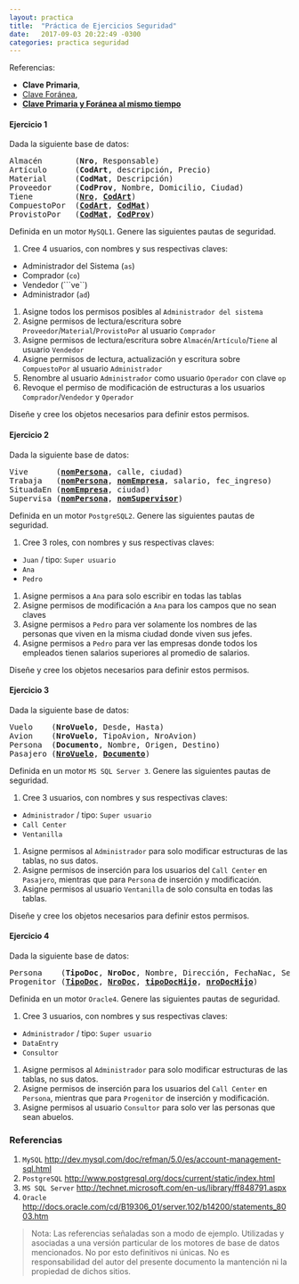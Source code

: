 ```yaml
---
layout: practica
title:  "Práctica de Ejercicios Seguridad"
date:   2017-09-03 20:22:49 -0300
categories: practica seguridad
---
```


Referencias:

* <b>Clave Primaria​</b>, 
* <u>Clave Foránea</u>, 
* <b><u>Clave Primaria y Foránea al mismo tiempo</u></b>

#### Ejercicio 1

Dada la siguiente base de datos:

<pre>
Almacén       (<b>Nro</b>, Responsable)
Artículo      (<b>CodArt</b>, descripción, Precio)
Material      (<b>CodMat</b>, Descripción)
Proveedor     (<b>CodProv</b>, Nombre, Domicilio, Ciudad)
Tiene         (<b><u>Nro</u></b>, <b><u>CodArt</u></b>)
CompuestoPor  (<b><u>CodArt</u></b>, <b><u>CodMat</u></b>)
ProvistoPor   (<b><u>CodMat</u></b>, <b><u>CodProv</u></b>)
</pre>

Definida en un motor ``MySQL1``. Genere las siguientes pautas de seguridad.

1. Cree 4 usuarios, con nombres y sus respectivas claves: 	
  * Administrador del Sistema (``as``)
  * Comprador (``co``)
  * Vendedor (```ve``)
  * Administrador (``ad``)

1. Asigne todos los permisos posibles al ``Administrador del sistema``
1. Asigne permisos de lectura/escritura sobre ``Proveedor``/``Material``/``ProvistoPor`` al usuario ``Comprador``
1. Asigne permisos de lectura/escritura sobre ``Almacén``/``Artículo``/``Tiene`` al usuario ``Vendedor``
1. Asigne permisos de lectura, actualización y escritura sobre ``CompuestoPor`` al usuario ``Administrador``
1. Renombre al usuario ``Administrador`` como usuario ``Operador`` con clave ``op``
1. Revoque el permiso de modificación de estructuras a los usuarios ``Comprador``/``Vendedor`` y ``Operador``

Diseñe y cree los objetos necesarios para definir estos permisos.

#### Ejercicio 2

Dada la siguiente base de datos:

<pre>
Vive      (<b><u>nomPersona</u></b>, calle, ciudad)
Trabaja   (<b><u>nomPersona</u></b>, <b><u>nomEmpresa</u></b>, salario, fec_ingreso)
SituadaEn (<b><u>nomEmpresa</u></b>, ciudad)
Supervisa (<b><u>nomPersona</u></b>, <b><u>nomSupervisor</u></b>)
</pre>

Definida en un motor ``PostgreSQL2``.  Genere las siguientes pautas de seguridad.

1. Cree 3 roles, con nombres y sus respectivas claves: 	
  * ``Juan`` / tipo: ``Super usuario``
  * ``Ana``
  * ``Pedro``

1. Asigne permisos a ``Ana`` para solo escribir en todas las tablas
1. Asigne permisos de modificación a ``Ana`` para los campos que no sean claves
1. Asigne permisos a ``Pedro`` para ver solamente los nombres de las personas que viven en la misma ciudad donde viven sus jefes.
1. Asigne permisos a ``Pedro`` para ver las empresas donde todos los empleados tienen salarios superiores al promedio de salarios. 

Diseñe y cree los objetos necesarios para definir estos permisos.

#### Ejercicio 3

Dada la siguiente base de datos:

<pre>
Vuelo    (<b>NroVuelo</b>, Desde, Hasta)
Avion    (<b>NroVuelo</b>, TipoAvion, NroAvion)
Persona  (<b>Documento</b>, Nombre, Origen, Destino)
Pasajero (<b><u>NroVuelo</u></b>, <b><u>Documento</u></b>)
</pre>

Definida en un motor ``MS SQL Server 3``.  Genere las siguientes pautas de seguridad.

1. Cree 3 usuarios, con nombres y sus respectivas claves: 	
  * ``Administrador`` / tipo: ``Super usuario`` 
  * ``Call Center``
  * ``Ventanilla``

1. Asigne permisos al ``Administrador`` para solo modificar estructuras de las tablas, no sus datos.
1. Asigne permisos de inserción para los usuarios del ``Call Center`` en ``Pasajero``, mientras que para ``Persona`` de inserción y modificación. 
1. Asigne permisos al usuario ``Ventanilla`` de solo consulta en todas las tablas.

Diseñe y cree los objetos necesarios para definir estos permisos.

#### Ejercicio 4

Dada la siguiente base de datos:

<pre>
Persona    (<b>TipoDoc</b>, <b>NroDoc</b>, Nombre, Dirección, FechaNac, Sexo)
Progenitor (<b><u>TipoDoc</u></b>, <b><u>NroDoc</u></b>, <b><u>tipoDocHijo</u></b>, <b><u>nroDocHijo</u></b>)
</pre>

Definida en un motor ``Oracle4``.  Genere las siguientes pautas de seguridad.

1. Cree 3 usuarios, con nombres y sus respectivas claves: 	
  * ``Administrador`` / tipo: ``Super usuario`` 
  * ``DataEntry``
  * ``Consultor``

1. Asigne permisos al ``Administrador`` para solo modificar estructuras de las tablas, no sus datos.
1. Asigne permisos de inserción para los usuarios del ``Call Center`` en ``Persona``, mientras que para ``Progenitor`` de inserción y modificación. 
1. Asigne permisos al usuario ``Consultor`` para solo ver las personas que sean abuelos. 

### Referencias

1. ``MySQL`` http://dev.mysql.com/doc/refman/5.0/es/account-management-sql.html
1. ``PostgreSQL`` http://www.postgresql.org/docs/current/static/index.html
1. ``MS SQL Server`` http://technet.microsoft.com/en-us/library/ff848791.aspx
1. ``Oracle`` http://docs.oracle.com/cd/B19306_01/server.102/b14200/statements_8003.htm

>Nota: Las referencias señaladas son a modo de ejemplo. Utilizadas y asociadas a una versión particular de los motores de base de datos mencionados. No por esto definitivos ni únicas. No es responsabilidad del autor del presente documento la mantención ni la propiedad de dichos sitios. 
